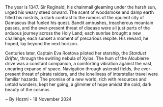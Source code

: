 
The year is 1347.  Sir Reginald, his chainmail gleaming under the harsh sun, urged his weary steed onward.  The scent of woodsmoke and damp earth filled his nostrils, a stark contrast to the rumors of the opulent city of Damascus that fueled his quest.  Bandit ambushes, treacherous mountain passes, and the ever-present threat of disease were all just parts of the arduous journey across the Holy Land; each sunrise brought a new challenge, each sunset a moment of precarious respite.  His reward, he hoped, lay beyond the next horizon.

Centuries later, Captain Eva Rostova piloted her starship, the *Stardust Drifter*, through the swirling nebula of Xylos.  The hum of the Alcubierre drive was a constant companion, a comforting vibration against the vast, uncaring expanse of space.  Navigation through asteroid fields, the ever-present threat of pirate raiders, and the loneliness of interstellar travel were familiar hazards.  The promise of a new world, rich with resources and untold wonders, kept her going, a glimmer of hope amidst the cold, dark beauty of the cosmos.

~ By Hozmi - 18 November 2024
